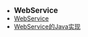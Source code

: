 - <font style="font-weight:bold;font-size:17px;">WebService</font>
- [WebService](编程开发/Java后端/JavaWeb/WebService/WebService基础)
- [WebService的Java实现](编程开发/Java后端/JavaWeb/WebService/WebService的Java实现)